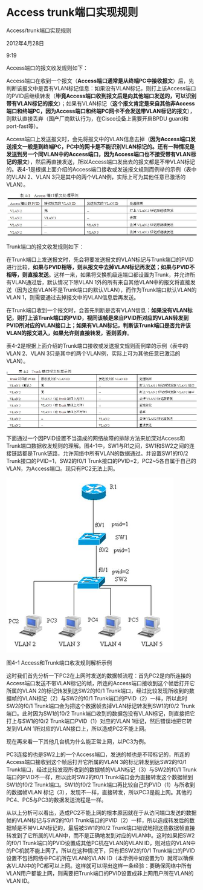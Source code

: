# Access trunk端口实现规则

Access/trunk端口实现规则

2012年4月28日

9:19

Access端口的报文收发规则如下：

Access端口在收到一个报文（**Access端口通常是从终端PC中接收报文**）后，先判断该报文中是否有VLAN标记信息：如果没有VLAN标记，则打上该Access端口的PVID后继续转发（**毕竟Access端口收到报文后是向其他端口发送的，可以识别带有VLAN标记的报文**）；如果有VLAN标记（**这个报文肯定是来自其他非Access端口和终端PC，因为Access端口和终端PC网卡不会发送带VLAN标记的报文**），则默认直接丢弃（国产厂商默认行为，在Cisco设备上需要开启BPDU guard和port-fast等）。

Access端口上发送报文时，会先将报文中的VLAN信息去掉（**因为Access端口发送报文一般是到终端PC，PC中的网卡是不能识别VLAN标记的。还有一种情况是发送到另一个同VLAN中的Access端口，因为Access端口也不接受带有VLAN标记的报文**），然后再直接发送，所以Access端口发出去的报文都是不带VLAN标记的。表4-1是根据上面介绍的Access端口接收或发送报文规则而例举的示例（表中的VLAN 2、VLAN 3只是其中的两个VLAN例，实际上可为其他任意已激活的VLAN）。

![Access%20trunk%E7%AB%AF%E5%8F%A3%E5%AE%9E%E7%8E%B0%E8%A7%84%E5%88%99%206f51fbed33fb4b02b53214f0f14a5e19/image1.jpg](Access%20trunk端口实现规则/image1.jpg)

Trunk端口的报文收发规则如下：

在Trunk端口上发送报文时，先会将要发送报文的VLAN标记与Trunk端口的PVID进行比较，**如果与PVID相等，则从报文中去掉VLAN标记再发送；如果与PVID不相等，则直接发送**。这样一来，如果将交换机级连端口都设置为Trunk，并允许所有VLAN通过后，默认情况下除VLAN 1外的所有来自其他VLAN中的报文将直接发送（因为这些VLAN不是Trunk端口的默认VLAN），而作为Trunk端口默认VLAN的VLAN 1，则需要通过去掉报文中的VLAN信息后再发送。

在Trunk端口收到一个报文时，会首先判断是否有VLAN信息：**如果没有VLAN标记，则打上该Trunk端口的PVID，视同该帧是来自PVID所对应的VLAN转发到PVID所对应的VLAN接口上；如果有VLAN标记，判断该Trunk端口是否允许该VLAN的报文进入，如果允许则直接转发，否则丢弃**。

表4-2是根据上面介绍的Trunk端口接收或发送报文规则而例举的示例（表中的VLAN 2、VLAN 3只是其中的两个VLAN例，实际上可为其他任意已激活的VLAN）。

![Access%20trunk%E7%AB%AF%E5%8F%A3%E5%AE%9E%E7%8E%B0%E8%A7%84%E5%88%99%206f51fbed33fb4b02b53214f0f14a5e19/image2.jpg](Access%20trunk端口实现规则/image2.jpg)

下面通过一个因PVID设置不当造成的网络故障的排除方法来加深对Access和Trunk端口数据收发规则的理解。图4-1中，SW1与R1之间，SW1和SW2之间的连接链路都是Trunk链路，允许网络中所有VLAN的数据通过。并设置SW1的f0/2 Trunk接口的PVID=1，SW2的f0/1 Trunk接口的PVID=2，PC2~5各自属于自己的VLAN，为Access端口。现只有PC2无法上网。

![Access%20trunk%E7%AB%AF%E5%8F%A3%E5%AE%9E%E7%8E%B0%E8%A7%84%E5%88%99%206f51fbed33fb4b02b53214f0f14a5e19/image3.jpg](Access%20trunk端口实现规则/image3.jpg)

图4-1 Access和Trunk端口收发规则解析示例

这时我们首先分析一下PC2在上网时发送的数据帧流程：首先PC2是向所连接的Access端口发送不带VLAN标记的帧，所连的Access端口接收到这个帧后打开它所属的VLAN 2的标记转发到达SW2的f0/1 Trunk端口，经过比较发现所收到的数据帧的VLAN标记（2）与SW2的f0/1 Trunk端口的PVID（2）一样，所以此时SW2的f0/1 Trunk端口会为把这个数据帧去掉VLAN标记转发到SW1的f0/2 Trunk端口。此时因为SW1的f0/2 Trunk端口收到的数据包没有VLAN标记，则直接把它打上与SW1的f0/2 Trunk端口PVID（1）对应的VLAN 1标记，然后错误地把它转发到VLAN 1所对应的VLAN接口上，所以造成PC2不能上网。

现在再来看一下其他几台机为什么能正常上网，以PC3为例。

PC3连接的也是SW2上的一个Access端口，发送的帧也是不带标记的，所连的Access端口接收到这个帧后打开它所属的VLAN 3的标记转发到达SW2的f0/1 Trunk端口，经过比较发现所收到的数据帧的VLAN标记（3）与SW2的f0/1 Trunk端口的PVID不一样，所以此时SW2的f0/1 Trunk端口会为直接转发这个数据帧到SW1的f0/2 Trunk端口。SW1的f0/2 Trunk端口再比较自己的PVID（1）与所收到的数据帧VLAN 标记（3），发现不一样，直接转发，所以PC3是能上网。其他的PC4、PC5与PC3的数据发送流程是一样。

从以上分析可以看出，造成PC2不能上网的根本原因就在于从访问端口发送的数据帧的VLAN标记与SW2的f0/1 Trunk端口的PVID（2）一样，所以造成转发后的数据帧是不带VLAN标记的，最后被SW1的f0/2 Trunk端口错误地把这些数据帧直接转发到了它所属的VLAN中，而不是正确地发到对应的VLAN中。这时如果把SW2的f0/1 Trunk端口的PVID设置成其他PC机在VLAN的VLAN ID，则对应的VLAN中的PC机就不能上网了。所以在这种情况下，只有把SW2的f0/1 Trunk端口的PVID设置不包括网络中PC机所在VLAN的VLAN ID（本示例中如设置为1）就可以确保各VLAN中的PC都可以上网。这样就可以得出这样一条经验：要确保网络中所有VLAN用户都能上网，则需要把Trunk端口的PVID设置成非上网用户所在VLAN的VLAN ID。